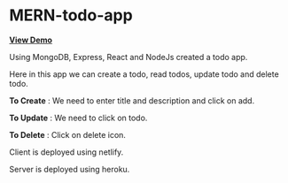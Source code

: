 # MERN-todo-app

<a href="https://2711bharath-mern-todo-app.netlify.app/"> **View Demo** </a>


Using MongoDB, Express, React and NodeJs created a todo app.

Here in this app we can create a todo, read todos, update todo and delete todo.

**To Create** : We need to enter title and description and click on add.

**To Update** : We need to click on todo.

**To Delete** : Click on delete icon.

Client is deployed using netlify.

Server is deployed using heroku.

